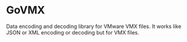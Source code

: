 # GoVMX
Data encoding and decoding library for VMware VMX files. It works like JSON or XML encoding or decoding but for VMX files.